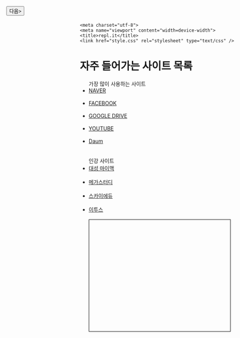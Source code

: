 
<html>
  <head>

    <meta charset="utf-8">
    <meta name="viewport" content="width=device-width">
    <title>repl.it</title>
    <link href="style.css" rel="stylesheet" type="text/css" />
  </head>
  
  <body>

<div>
  <h1>자주 들어가는 사이트 목록</h1>
<ul>
  <h>  
  가장 많이 사용하는 사이트
  <h>
    <li><a href="https://www.naver.com">NAVER </a></li><br>
    <li><a href="https://www.facebook.com">FACEBOOK</a></li><br>
    <li><a href="https://www.google.com">GOOGLE DRIVE</a></li><br>
    <li><a href="https://www.youtube.com">YOUTUBE</a></li><br>
    <li><a href="https://www.daum.com">Daum</a></li><br><br>
 
  <h>  
  인강 사이트
  <h>
     <li><a href="http://www.mimacstudy.com/main/main.ds">대성 마이맥</a></li><br>
     <li><a href="http://www.megastudy.net/">메가스터디</a></li><br>
     <li><a href="https://skyedu.conects.com/go3/main">스카이에듀</a></li><br>
     <li><a href="https://www.etoos.com/home/default.asp">이투스</a></li><br>


<style>#calendar { width: 380px; height: 300px; text-align: center; border: 1px solid black;}.week { display: flex;}.weekname { width: 50px; }.days { display: flex; flex-wrap: wrap; }.daynum { width: 50px; line-height: 30px; height: 30px; cursor: pointer;}.daynum .empty { pointer-events: none;}.today { background-color:hotpink; border : 2px solid darkviolet;}.daynum:hover { background: greenyellow; color: palevioletred; border : 2px solid darkviolet; font-size: 20px;}.prev-btn{ position: absolute; top : 20; left:30px;}.next-btn{ position: absolute; top : 20; left:30px;}//id는 # 클래스는 .으로 시작#goto{ position : absolute; left : 300px; top : 100px; margin-left:146px;} </style>
<link href="style.css" rel="stylesheet" ><div id="calendar"> <h2></h2> <div class="week"></div> <div class="days"></div> <button id = "goto" onClick = "today_init()" style="display:none">이번달로 가기</button> </div><button class="prev-btn"onClick="handlePrevCalendar()">이전></button><button class="next-btn"onClick="handleNextCalendar()">다음></button><script src="script.js"></script><script>const calendar = document.getElementById("calendar");const week = document.querySelector(".week");const days = document.querySelector(".days");let today = new Date();let count = 0;const firstDay = (count) => new Date(today.getFullYear(), today.getMonth() + count, 1);const lastDay = (count) => new Date(today.getFullYear(), today.getMonth() + count + 1, 0);const weekName = ["일", "월", "화", "수", "목", "금", "토"];week.innerHTML = weekName .map((week) => <div class="weekname"> ${week} </div>) .join("");1;function calendarBuilding(firstDate, lastDate) { const calendarHeader = calendar.querySelector("h2"); calendarHeader.innerHTML = `${lastDate.getFullYear()}년 ${ lastDate.getMonth() + 1 } 월`; let weekday_no = 0; days.innerHTML = ""; for (let i = 0; i < firstDate; i++) { days.innerHTML += <div class="daynum empty"></div>; weekday_no++; } for (let i = 1; i < lastDate.getDate() + 1; i++) { if ((weekday_no%7) == 0) { if (i == today.getDate() && count==0){ days.innerHTML += <div class="daynum today sunday"> ${i} </div>; } else{ days.innerHTML += <div class="daynum sunday"> ${i} </div>; } } else { if (i == today.getDate() && count==0){ days.innerHTML += <div class="daynum today"> ${i} </div>; } else{ days.innerHTML += <div class="daynum"> ${i} </div>; } } weekday_no++; } days.innerHTML += <span class = "WM"> made by Seohyeon </span> if (count != 0){ document.getElementById("goto").style.display="block"; } else{ document.getElementById("goto").style.display="none"; }}function handleNextCalendar() { count += 1; const firstDate = firstDay(count).getDay(); const lastDate = lastDay(count); calendarBuilding(firstDate, lastDate);}function handlePrevCalendar() { count -= 1; const firstDate = firstDay(count).getDay(); const lastDate = lastDay(count); calendarBuilding(firstDate, lastDate);}function init() { const firstDate = firstDay(0).getDay(); const lastDate = lastDay(0); calendarBuilding(firstDate, lastDate);}function today_init(){ count = 0; init()}init();</script><style>#calendar { width: 380px; height: 300px; text-align: center; border: 1px solid black;}.week { display: flex;}.weekname { width: 50px; }.days { display: flex; flex-wrap: wrap; }.daynum { width: 50px; line-height: 30px; height: 30px; cursor: pointer;}.daynum .empty { pointer-events: none;}.today { background-color:hotpink; border : 2px solid darkviolet;}.daynum:hover { background: greenyellow; color: palevioletred; border : 2px solid darkviolet; font-size: 20px;}.prev-btn{ position: absolute; top : 20; left:30px;}.next-btn{ position: absolute; top : 20; left:30px;}//id는 # 클래스는 .으로 시작#goto{ position : absolute; left : 300px; top : 100px; margin-left:146px;} </style>

<!-- #3CB371 - 연초 
    8B00FF - 보라
-->
